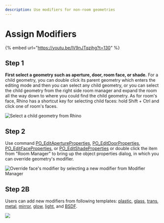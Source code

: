 ```yaml
---
description: Use modifiers for non-room geometries
---
```


# Assign Modifiers

{% embed url="https://youtu.be/lV9nJTqzjhg?t=130" %}

## Step 1

**First select a geometry such as aperture, door, room face, or shade.** For a child geometry, you can double click its parent geometry which enters the editing mode and then you can select any child geometry, or you can select the child geometry from the right side room manager and expand the room all the way down to where you could find the child geometry. As for room's face, Rhino has a shortcut key for selecting child faces: hold Shift + Ctrl and click one of room's faces.

![Select a child geometry from Rhino](<../../.gitbook/assets/image (109).png>)

## Step 2

Use command [PO\_EditApertureProperties](../pollination-commands/po\_editapertureproperties.md), [PO\_EditDoorProperties](../pollination-commands/po\_editdoorproperties.md), [PO\_EditFaceProperties](../pollination-commands/po\_editfaceproperties.md), or [PO\_EditShadeProperties](../pollination-commands/po\_editshadeproperties.md) or double click the item from "Room Manager" to bring up the object properties dialog, in which you can override geometry's modifier.

![Override face's modifier by selecting a new modifier from Modifier Manager](<../../.gitbook/assets/image (107).png>)

## Step 2B

Users can add new modifiers from following templates: [plastic](https://www.ladybug.tools/honeybee-schema/model.html#tag/plastic\_model), [glass](https://www.ladybug.tools/honeybee-schema/model.html#tag/glass\_model), [trans](https://www.ladybug.tools/honeybee-schema/model.html#tag/trans\_model), [metal](https://www.ladybug.tools/honeybee-schema/model.html#tag/metal\_model), [mirror](https://www.ladybug.tools/honeybee-schema/model.html#tag/mirror\_model), [glow](https://www.ladybug.tools/honeybee-schema/model.html#tag/glow\_model), [light](https://www.ladybug.tools/honeybee-schema/model.html#tag/light\_model), and [BSDF](https://www.ladybug.tools/honeybee-schema/model.html#tag/bsdf\_model).

![](<../../.gitbook/assets/image (112).png>)
